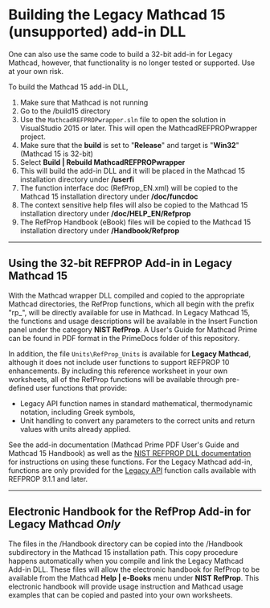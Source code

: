 # Building the Legacy Mathcad 15 (unsupported) add-in DLL

One can also use the same code to build a 32-bit add-in for Legacy Mathcad, however, that functionality is no longer tested or supported.  Use at your own risk.

To build the Mathcad 15 add-in DLL, 

1. Make sure that Mathcad is not running
2. Go to the /build15 directory
3. Use the `MathcadREFPROPwrapper.sln` file to open the solution in VisualStudio 2015 or later.  This will open the MathcadREFPROPwrapper project. 
4. Make sure that the **build** is set to "**Release**" and target is "**Win32**" (Mathcad 15 is 32-bit) 
5. Select **Build | Rebuild MathcadREFPROPwrapper**
6. This will build the add-in DLL and it will be placed in the Mathcad 15 installation directory under **/userfi**
7. The function interface doc (RefProp_EN.xml) will be copied to the Mathcad 15 installation directory under **/doc/funcdoc**
8. The context sensitive help files will also be copied to the Mathcad 15 installation directory under **/doc/HELP_EN/Refprop**
9. The RefProp Handbook (eBook) files will be copied to the Mathcad 15 installation directory under **/Handbook/Refprop**

------

## Using the 32-bit REFPROP Add-in in Legacy Mathcad 15

With the Mathcad wrapper DLL compiled and copied to the appropriate Mathcad directories, the RefProp functions, which all begin with the prefix "rp_", will be directly available for use in Mathcad.  In Legacy Mathcad 15, the functions and usage descriptions will be available in the Insert Function panel under the category **NIST RefProp**. A User's Guide
for Mathcad Prime can be found in PDF format in the PrimeDocs folder of this repository.  
  
In addition, the file `Units\RefProp_Units` is available for **Legacy Mathcad**, although it does not include user functions to support REFPROP 10 enhancements.  By including this reference worksheet in your own worksheets, all of the RefProp functions will be available through pre-defined user functions that provide:
- Legacy API function names in standard mathematical, thermodynamic notation, including Greek symbols,
- Unit handling to convert any parameters to the correct units and return values with units already applied.

See the add-in documentation (Mathcad Prime PDF User's Guide and Mathcad 15 Handbook) as well as the [NIST REFPROP DLL documentation](https://refprop-docs.readthedocs.io/en/latest/DLL/index.html) for instructions on using these functions.  For the Legacy Mathcad add-in, functions are only provided for the [Legacy API](LegacyAPI.md) function calls available with REFPROP 9.1.1 and later.

------ 
## Electronic Handbook for the RefProp Add-in for Legacy Mathcad _Only_

The files in the /Handbook directory can be copied into the /Handbook subdirectory in the Mathcad 15 installation path.  This copy procedure happens automatically when you compile and link the Legacy Mathcad Add-in DLL.  These files will allow the electronic handbook for RefProp to be available from the Mathcad **Help | e-Books** menu under **NIST RefProp**.  This electronic handbook will provide usage instruction and Mathcad usage examples that can be copied and pasted into your own worksheets. 
